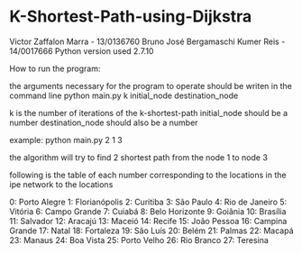 # K-Shortest-Path-using-Dijkstra


Victor Zaffalon Marra - 13/0136760
Bruno José Bergamaschi Kumer Reis - 14/0017666
Python version used 2.7.10

How to run the program:

the arguments necessary for the program to operate should be writen in the command line
python main.py k initial_node destination_node

k is the number of iterations of the k-shortest-path
initial_node should be a number
destination_node should also be a number

example: python main.py 2 1 3

the algorithm will try to find 2 shortest path from the node 1 to node 3


following is the table of each number corresponding to the locations in the ipe network to the locations

0: Porto Alegre
1: Florianópolis
2: Curitiba
3: São Paulo
4: Rio de Janeiro
5: Vitória
6: Campo Grande
7: Cuiabá
8: Belo Horizonte
9: Goiânia
10: Brasília
11: Salvador
12: Aracajú
13: Maceió
14: Recife
15: João Pessoa
16: Campina Grande
17: Natal
18: Fortaleza
19: São Luís
20: Belém
21: Palmas
22: Macapá
23: Manaus
24: Boa Vista
25: Porto Velho
26: Rio Branco
27: Teresina
